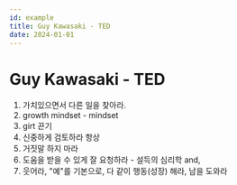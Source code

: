 ```yaml
---
id: example
title: Guy Kawasaki - TED
date: 2024-01-01
---
```


# Guy Kawasaki - TED

1. 가치있으면서 다른 일을 찾아라.
2. growth mindset - mindset
3. girt 끈기
4. 신중하게 검토하라 항상
5. 거짓말 하지 마라
6. 도움을 받을 수 있게 잘 요청하라 - 설득의 심리학
   and,
7. 웃어라, "예"를 기본으로, 다 같이 행동(성장) 해라, 남을 도와라
